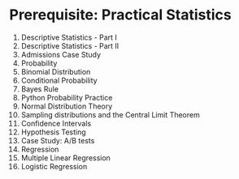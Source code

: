 # Prerequisite: Practical Statistics

  1. Descriptive Statistics - Part I
  2. Descriptive Statistics - Part II
  3. Admissions Case Study
  4. Probability
  5. Binomial Distribution
  6. Conditional Probability
  7. Bayes Rule
  8. Python Probability Practice
  9. Normal Distribution Theory
  10. Sampling distributions and the Central Limit Theorem
  11. Confidence Intervals
  12. Hypothesis Testing
  13. Case Study: A/B tests
  14. Regression
  15. Multiple Linear Regression
  16. Logistic Regression
